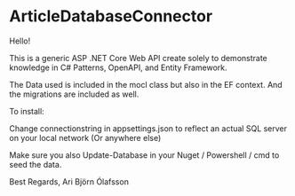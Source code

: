 # ArticleDatabaseConnector

Hello! 

This is a generic ASP .NET Core Web API create solely to demonstrate knowledge in C# Patterns, OpenAPI, and Entity Framework. 

The Data used is included in the mocl class but also in the EF context. And the migrations are included as well. 

To install: 

Change connectionstring in appsettings.json to reflect an actual SQL server on your local network (Or anywhere else) 

Make sure you also Update-Database in your Nuget / Powershell / cmd to seed the data. 

Best Regards, 
Ari Björn Ólafsson 

